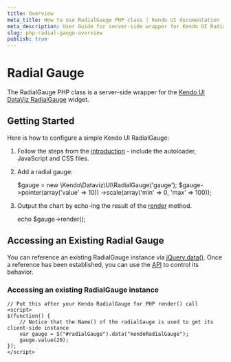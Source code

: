 ```yaml
---
title: Overview
meta_title: How to use RadialGauge PHP class | Kendo UI documentation
meta_description: User Guide for server-side wrapper for Kendo UI RadialGauge for PHP.
slug: php-radial-gauge-overview
publish: true
---
```


# Radial Gauge

The RadialGauge PHP class is a server-side wrapper for the [Kendo UI DataViz RadialGauge](/kendo-ui/api/dataviz/radialgauge) widget.

## Getting Started

Here is how to configure a simple Kendo UI RadialGauge:

1. Follow the steps from the [introduction](/kendo-ui/getting-started/using-kendo-with/php/introduction) - include the autoloader, JavaScript and CSS files.

3.  Add a radial gauge:

    $gauge = new \Kendo\Dataviz\UI\RadialGauge('gauge');
    $gauge->pointer(array('value' => 10))
          ->scale(array('min' => 0, 'max' => 100));

1. Output the chart by echo-ing the result of the [render](/kendo-ui/api/wrappers/php/Kendo/UI/Widget#render) method.

    echo $gauge->render();

## Accessing an Existing Radial Gauge

You can reference an existing RadialGauge instance via [jQuery.data()](http://api.jquery.com/jQuery.data/).
Once a reference has been established, you can use the [API](/kendo-ui/api/dataviz/radialgauge#methods) to control its behavior.

### Accessing an existing RadialGauge instance

    // Put this after your Kendo RadialGauge for PHP render() call
    <script>
    $(function() {
        // Notice that the Name() of the radialGauge is used to get its client-side instance
        var gauge = $("#radialGauge").data("kendoRadialGauge");
        gauge.value(20);
    });
    </script>

